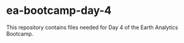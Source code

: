 # ea-bootcamp-day-4
This repository contains files needed for Day 4 of the Earth Analytics Bootcamp.
